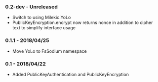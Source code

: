 ### 0.2-dev - Unreleased
* Switch to using Milekic.YoLo
* PublicKeyEncryption.encrypt now returns nonce in addition to cipher text to simplify interface usage

### 0.1.1 - 2018/04/25
* Move YoLo to FsSodium namespace

### 0.1 - 2018/04/22
* Added PublicKeyAuthentication and PublicKeyEncryption
